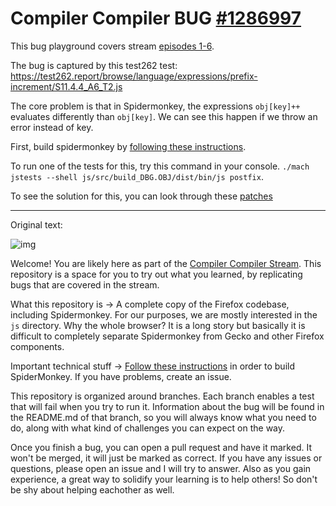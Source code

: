 # Compiler Compiler BUG [#1286997](https://bugzilla.mozilla.org/show_bug.cgi?id=1286997)

This bug playground covers stream [episodes 1-6](https://www.youtube.com/playlist?list=PLo3w8EB99pqJVPhmYbYdInBvAGarDavh-).

The bug is captured by this test262 test: https://test262.report/browse/language/expressions/prefix-increment/S11.4.4_A6_T2.js

The core problem is that in Spidermonkey, the expressions `obj[key]++` evaluates differently  than
`obj[key]`. We can see this happen if we throw an error instead of key.

First, build spidermonkey by [following these instructions](https://firefox-source-docs.mozilla.org/js/build.html).

To run one of the tests for this, try this command in your console. `./mach jstests --shell js/src/build_DBG.OBJ/dist/bin/js
postfix`.

To see the solution for this, you can look through these [patches](https://phabricator.services.mozilla.com/D78905)

-----

Original text:

![img](https://pbs.twimg.com/media/EcZ_esIWsAAIrs8?format=jpg&name=large)

Welcome! You are likely here as part of the [Compiler Compiler Stream](https://www.twitch.tv/codehag). This repository is a space for you to try out what
you learned, by replicating bugs that are covered in the stream.

What this repository is -> A complete copy of the Firefox codebase, including Spidermonkey. For our purposes, we are mostly interested in the `js` directory. Why the whole browser? It is a long story but basically it is difficult to completely separate Spidermonkey from Gecko and other Firefox components.

Important technical stuff -> [Follow these instructions](https://firefox-source-docs.mozilla.org/js/build.html) in order to build SpiderMonkey. If you have problems,
create an issue.

This repository is organized around branches. Each branch enables a test that will fail when you try to run it. Information about the bug will be found in the
README.md of that branch, so you will always know what you need to do, along with what kind of challenges you can expect on the way.

Once you finish a bug, you can open a pull request and have it marked. It won't be merged, it will just be marked as correct. If you have any issues or questions, please open an issue and I will try to answer. Also
as you gain experience, a great way to solidify your learning is to help others! So don't be shy about helping eachother as well.
